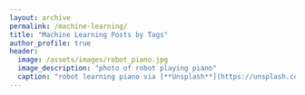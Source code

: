 ```yaml
---
layout: archive
permalink: /machine-learning/
title: "Machine Learning Posts by Tags"
author_profile: true
header:
  image: /assets/images/robot_piano.jpg
  image_description: "photo of robot playing piano"
  caption: "robot learning piano via [**Unsplash**](https://unsplash.com/photos/U3sOwViXhkY)  (copyright-free)"
---
```


<!-- {% include base_path %}
{% include group-by-array collection=site.posts field="tags" %}

{% for tag in group_names %}
  {% assign posts = group_items[forloop.index0] %}
  <h2 id="{{ tag | slugify }}" class="archive__subtitle">{{ tag }}</h2>
  {% for post in posts %}
    {% include archive-single.html %}
  {% endfor %}
{% endfor %} -->
